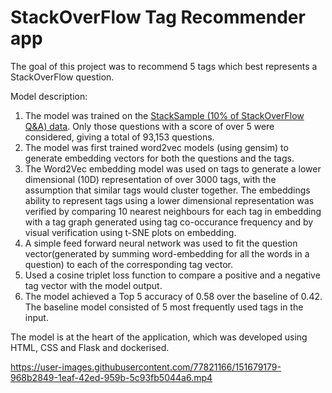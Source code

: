 # StackOverFlow Tag Recommender app
The goal of this project was to recommend 5 tags which best represents a StackOverFlow question.

Model description:
1. The model was trained on the [StackSample (10% of StackOverFlow Q&A) data](https://www.kaggle.com/stackoverflow/stacksample). Only those questions with a score of over 5 were considered, giving a total of 93,153 questions. 
2. The model was first trained word2vec models (using gensim) to generate embedding vectors for both the questions and the tags.
3. The Word2Vec embedding model was used on tags to generate a lower dimensional (10D) representation of over 3000 tags, with the assumption that similar tags would cluster together. The embeddings ability to represent tags using a lower dimensional representation was verified by comparing 
10 nearest neighbours for each tag in embedding with a tag graph generated using tag co-occurance frequency and by visual verification using t-SNE plots on embedding.
4. A simple feed forward neural network was used to fit the question vector(generated by summing word-embedding for all the words in a question) to each of the corresponding tag vector.
5. Used a cosine triplet loss function to compare a positive and a negative tag vector with the model output.
6. The model achieved a Top 5 accuracy of 0.58 over the baseline of 0.42. The baseline model consisted of 5 most frequently used tags in the input.

The model is at the heart of the application, which was developed using HTML, CSS and Flask and dockerised. 


https://user-images.githubusercontent.com/77821166/151679179-968b2849-1eaf-42ed-959b-5c93fb5044a6.mp4

